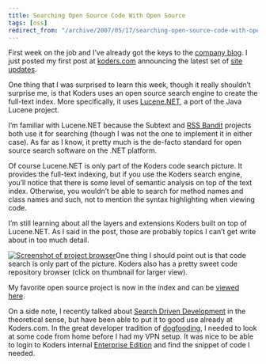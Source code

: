 ```yaml
---
title: Searching Open Source Code With Open Source
tags: [oss]
redirect_from: "/archive/2007/05/17/searching-open-source-code-with-open-source.aspx/"
---
```


First week on the job and I’ve already got the keys to the [company
blog](http://www.koders.com/blog/ "Koders Blog"). I just posted my first
post at [koders.com](http://koders.com/ "Open Source Search Engine")
announcing the latest set of [site
updates](http://www.koders.com/blog/?p=71 "Koders gets a tune-up").

One thing that I was surprised to learn this week, though it really
shouldn’t surprise me, is that Koders uses an open source search engine
to create the full-text index. More specifically, it uses
[Lucene.NET](http://incubator.apache.org/lucene.net/ "Lucene.NET"), a
port of the Java Lucene project.

I’m familiar with Lucene.NET because the
Subtext and [RSS
Bandit](http://www.rssbandit.org/ "RSS Bandit") projects both use it for
searching (though I was not the one to implement it in either case). As
far as I know, it pretty much is the de-facto standard for open source
search software on the .NET platform.

Of course Lucene.NET is only part of the Koders code search picture. It
provides the full-text indexing, but if you use the Koders search
engine, you’ll notice that there is some level of semantic analysis on
top of the text index. Otherwise, you wouldn’t be able to search for
method names and class names and such, not to mention the syntax
highlighting when viewing code.

I’m still learning about all the layers and extensions Koders built on
top of Lucene.NET. As I said in the post, those are probably topics I
can’t get write about in too much detail.

[![Screenshot of project
browser](https://haacked.com/images/haacked_com/WindowsLiveWriter/SearchingOpenSourceWithOpenSource_C02C/image%7B0%7D_thumb.png)](https://haacked.com/images/haacked_com/WindowsLiveWriter/SearchingOpenSourceWithOpenSource_C02C/image%7B0%7D%5B2%5D.png "Subtext Code Browser on Koders")One
thing I should point out is that code search is only part of the
picture. Koders also has a pretty sweet code repository browser (click
on thumbnail for larger view).

My favorite open source project is now in the index and can be [viewed
here](http://www.koders.com/info.aspx?c=ProjectInfo&pid=DFV7667WQ72FL9EV6BL8TGSE3G "Subtext Project on Koders").

On a side note, I recently talked about [Search Driven
Development](https://haacked.com/archive/2007/03/16/increase-productivity-with-search-driven-development.aspx "Increase Productivity with Search Driven Development")
in the theoretical sense, but have been able to put it to good use
already at Koders.com. In the great developer tradition of
[dogfooding](http://en.wikipedia.org/wiki/Eat_one's_own_dog_food "Dogfooding on Wikipedia"),
I needed to look at some code from home before I had my VPN setup. It
was nice to be able to login to Koders internal [Enterprise
Edition](http://www.koders.com/corp/products/enterprise-code-search/ "Koders Enterprise Edition")
and find the snippet of code I needed.

